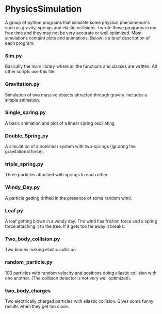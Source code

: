 # PhysicsSimulation
A group of python programs that simulate some physical phenomenon's such as gravity, springs and elastic collisions. I wrote those programs in my free time and 
they may not be very accurate or well optimized. Most simulations containt plots and animations. Below is a brief description of each program:

### Sim.py
Basically the main library where all the functions and classes are written. All other scripts use this file.

### Gravitation.py
Simulation of two massive objects attracted through gravity. Includes a simple animation.

### Single_spring.py
A basic animation and plot of a linear spring oscillating

### Double_Spring.py
A simulation of a nonlinear system with two-springs (ignoring the gravitational force).

### triple_spring.py
Three particles attached with springs to each other.

### Windy_Day.py
A particle getting drifted in the presence of some random wind.

### Leaf.py
A leaf getting blown in a windy day. The wind has friction force and a spring force attaching it to the tree. If it gets too far away it breaks.

### Two_body_collision.py
Two bodies making elastic collision

### random_particle.py
100 particles with random velocity and positions doing ellastic collision with one another. (The collision detector is not very well optimized).

### two_body_charges
Two electrically charged particles with ellastic collision. Gives some funny results when they get too close.

